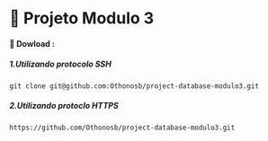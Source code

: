 # 🚀 Projeto Modulo 3 

#### 💾 Dowload :
##### 1.Utilizando protocolo SSH
    git clone git@github.com:Othonosb/project-database-modulo3.git
##### 2.Utilizando protoclo HTTPS
    https://github.com/Othonosb/project-database-modulo3.git

